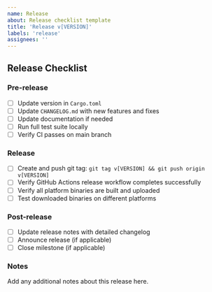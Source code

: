 ```yaml
---
name: Release
about: Release checklist template
title: 'Release v[VERSION]'
labels: 'release'
assignees: ''
---
```


## Release Checklist

### Pre-release
- [ ] Update version in `Cargo.toml`
- [ ] Update `CHANGELOG.md` with new features and fixes
- [ ] Update documentation if needed
- [ ] Run full test suite locally
- [ ] Verify CI passes on main branch

### Release
- [ ] Create and push git tag: `git tag v[VERSION] && git push origin v[VERSION]`
- [ ] Verify GitHub Actions release workflow completes successfully
- [ ] Verify all platform binaries are built and uploaded
- [ ] Test downloaded binaries on different platforms

### Post-release
- [ ] Update release notes with detailed changelog
- [ ] Announce release (if applicable)
- [ ] Close milestone (if applicable)

### Notes
Add any additional notes about this release here.
